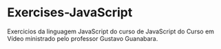 # Exercises-JavaScript
 Exercicios da linguagem JavaScript do curso de JavaScript do Curso em Vídeo ministrado pelo professor Gustavo Guanabara.
